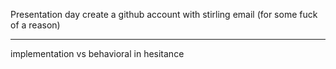 
Presentation day
create a github account with stirling email (for some fuck of a reason)

---
implementation vs behavioral in 
hesitance


